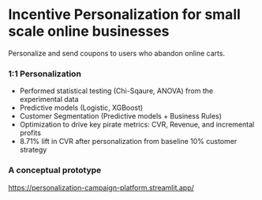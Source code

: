 # Incentive Personalization for small scale online businesses 

Personalize and send coupons to users who abandon online carts.

### 1:1 Personalization 
- Performed statistical testing (Chi-Sqaure, ANOVA) from the experimental data 
- Predictive models (Logistic, XGBoost)
- Customer Segmentation (Predictive models + Business Rules)
- Optimization to drive key pirate metrics: CVR, Revenue, and incremental profits
- 8.71% lift in CVR after personalization from baseline 10% customer strategy

### A conceptual prototype
https://personalization-campaign-platform.streamlit.app/
